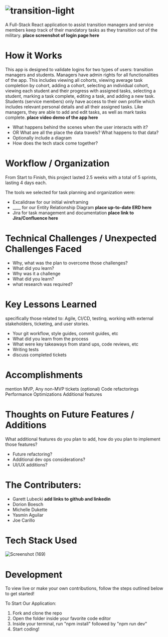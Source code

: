  # ![transition-light](https://github.com/gschool-blue-ocean/mcsp-22-transition-hub/assets/122406231/2f755b74-daa7-4c85-a848-e9566c8fb376)

A Full-Stack React application to assist transition managers and service members keep track of their mandatory tasks as they transition out of the military.
**place screenshot of login page here**

# How it Works
This app is designed to validate logins for two types of users: transition managers and students. Managers have admin rights for all functionalities of the app. This includes viewing all cohorts, viewing average task completion by cohort, adding a cohort, selecting an individual cohort, viewing each student and their progress with assigned tasks, selecting a student, marking a task complete, editing a task, and adding a new task. Students (service members) only have access to their own profile which includes relevant personal details and all their assigned tasks. Like managers, they are able to add and edit tasks, as well as mark tasks complete.
**place video demo of the app here**

* What happens behind the scenes when the user interacts with it? 
* OR What are all the place the data travels?  What happens to that data?
* Optionally include a diagram
* How does the tech stack come together?

# Workflow / Organization
From Start to Finish, this project lasted 2.5 weeks with a total of 5 sprints, lasting 4 days each. 

The tools we selected for task planning and organization were: 
- Excalidraw for our initial wireframing
- ____ for our Entity Relationship Diagram **place up-to-date ERD here**
- Jira for task management and documentation **place link to Jira/Confluence here**

# Technical Challenges / Unexpected Challenges Faced
* Why, what was the plan to overcome those challenges?
* What did you learn?
* Why was it a challenge
* What did you learn?
* what research was required?

# Key Lessons Learned
specifically those related to: Agile, CI/CD, testing, working with external stakeholders, ticketing, and user stories.
* Your git workflow, style guides, commit guides, etc
* What did you learn from the process
* What were key takeaways from stand ups, code reviews, etc
* Writing tests
* discuss completed tickets

# Accomplishments
mention MVP, Any non-MVP tickets (optional)
Code refactorings
Performance Optimizations
Additional features

# Thoughts on Future Features / Additions
What additional features do you plan to add, how do you plan to implement those features?
* Future refactoring?
* Additional dev ops considerations?
* UI/UX additions?

# The Contributers:
- Garett Lubecki **add links to github and linkedin**
- Dorion Boesch
- Michelle Dukette
- Yasmin Aguilar
- Joe Carillo

# Tech Stack Used
![Screenshot (169)](https://github.com/gschool-blue-ocean/mcsp-22-transition-hub/assets/122406231/c17aa271-2480-4d66-b004-f49feb420be8)

# Development
To view live or make your own contributions, follow the steps outlined below to get started!

To Start Our Application:
1) Fork and clone the repo
2) Open the folder inside your favorite code editor
3) Inside your terminal, run "npm install" followed by "npm run dev"
4) Start coding!
